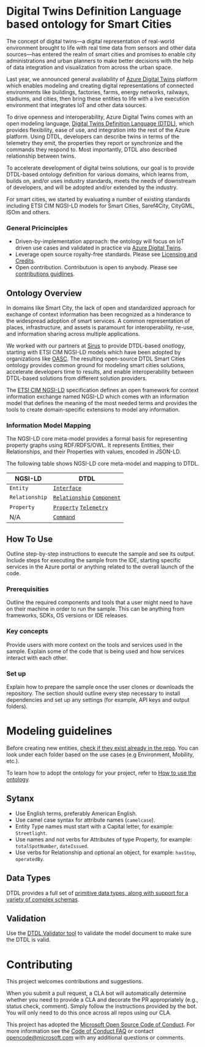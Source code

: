 <!-- 
---
page_type: sample
languages:
- csharp
products:
- dotnet
description: "Add 150 character max description"
urlFragment: "update-this-to-unique-url-stub"
---
-->

# Digital Twins Definition Language based ontology for Smart Cities

<!-- 
Guidelines on README format: https://review.docs.microsoft.com/help/onboard/admin/samples/concepts/readme-template?branch=master

Guidance on onboarding samples to docs.microsoft.com/samples: https://review.docs.microsoft.com/help/onboard/admin/samples/process/onboarding?branch=master

Taxonomies for products and languages: https://review.docs.microsoft.com/new-hope/information-architecture/metadata/taxonomies?branch=master
-->

<!-- Give a short description for your sample here. What does it do and why is it important? --> 

The concept of digital twins—a digital representation of real-world environment brought to life with real time data from sensors and other data sources—has entered the realm of smart cities and promises to enable city administrations and urban planners to make better decisions with the help of data integration and visualization from across the urban space. 

Last year, we announced general availability of [Azure Digital Twins](https://azure.microsoft.com/en-us/blog/azure-digital-twins-now-generally-available-create-iot-solutions-that-model-the-real-world/) platform which enables modeling and creating digital representations of connected environments like buildings, factories, farms, energy networks, railways, stadiums, and cities, then bring these entities to life with a live execution environment that integrates IoT and other data sources. 

To drive openness and interoperability, Azure Digital Twins comes with an open modeling language, [Digital Twins Definition Language (DTDL)](https://github.com/Azure/opendigitaltwins-dtdl), which provides flexibility, ease of use, and integration into the rest of the Azure platform. Using DTDL, developers can describe twins in terms of the telemetry they emit, the properties they report or synchronize and the commands they respond to. Most importantly, DTDL also described relationship between twins.

To accelerate development of digital twins solutions, our goal is to provide DTDL-based ontology definition for various domains, which learns from, builds on, and/or uses industry standards, meets the needs of downstream of developers, and will be adopted and/or extended by the industry. 

For smart cities, we started by evaluating a number of existing standards including ETSI CIM NGSI-LD models for Smart Cities, Saref4City, CityGML, ISOm and others. 

### General Pricinciples

- Driven-by-implementation approach: the ontology will focus on IoT driven use cases and validated in practice via [Azure Digital Twins]().
- Leverage open source royalty-free standards. Please see [Licensing and Credits]().
- Open contribution. Contributuon is open to anybody. Please see [contributions guidlines]().


## Ontology Overview
In domains like Smart City, the lack of open and standardized approach for exchange of context information has been recognized as a hinderance to the widespread adoption of smart services. 
A common representation of places, infrastructure, and assets is paramount for interoperability, re-use, and information sharing across multiple applications. 

We worked with our partners at [Sirus](https://sirus.be/) to provide DTDL-based onotlogy, starting with ETSI CIM NGSI-LD models which have been adopted by organizations like [OASC](https://oascities.org/). The resulting open-source DTDL Smart Cities ontology provides common ground for modeling smart cities solutions, accelerate developers time to results, and enable interoperability between DTDL-based solutions from different solution providers. 

The [ETSI CIM NGSI-LD](https://etsi.org/images/files/ETSIWhitePapers/etsi_wp31_NGSI_API.pdf) specification defines an open framework for context information exchange named NGSI-LD which comes with an information model that defines the meaning of the most needed terms and provides the tools to create domain-specific extensions to model any information. 

### Information Model Mapping 

The NGSI-LD core meta-model provides a formal basis for representing property graphs using RDF/RDFS/OWL. It represents Entities, their Relationships, and their Properties with values, encoded in JSON-LD. 

The following table shows NGSI-LD core meta-model and mapping to DTDL.

| NGSI-LD     | DTDL                              |
|-------------------|--------------------------------------------|
| `Entity`             | [`Interface`](https://github.com/Azure/opendigitaltwins-dtdl/blob/master/DTDL/v2/dtdlv2.md#interface)|
| `Relationship`      | [`Relationship`](https://github.com/Azure/opendigitaltwins-dtdl/blob/master/DTDL/v2/dtdlv2.md#relationship) [`Component`](https://github.com/Azure/opendigitaltwins-dtdl/blob/master/DTDL/v2/dtdlv2.md#component)    |
| `Property`    | [`Property`](https://github.com/Azure/opendigitaltwins-dtdl/blob/master/DTDL/v2/dtdlv2.md#property) [`Telemetry`](https://github.com/Azure/opendigitaltwins-dtdl/blob/master/DTDL/v2/dtdlv2.md#telemetry)|
| N/A| [`Command`](https://github.com/Azure/opendigitaltwins-dtdl/blob/master/DTDL/v2/dtdlv2.md#command) |




<!-- 

## Contents

Outline the file contents of the repository. It helps users navigate the codebase, build configuration and any related assets.

| File/folder       | Description                                |
|-------------------|--------------------------------------------|
| `src`             | Sample source code.                        |
| `.gitignore`      | Define what to ignore at commit time.      |
| `CHANGELOG.md`    | List of changes to the sample.             |
| `CONTRIBUTING.md` | Guidelines for contributing to the sample. |
| `README.md`       | This README file.                          |
| `LICENSE`         | The license for the sample.                |


-->
## How To Use

Outline step-by-step instructions to execute the sample and see its output. Include steps for executing the sample from the IDE, starting specific services in the Azure portal or anything related to the overall launch of the code.

### Prerequisities 
Outline the required components and tools that a user might need to have on their machine in order to run the sample. This can be anything from frameworks, SDKs, OS versions or IDE releases.

### Key concepts

Provide users with more context on the tools and services used in the sample. Explain some of the code that is being used and how services interact with each other.


### Set up 
Explain how to prepare the sample once the user clones or downloads the repository. The section should outline every step necessary to install dependencies and set up any settings (for example, API keys and output folders).


# Modeling guidelines 
Before creating new entities, [check if they exist already in the repo](https://github.com/Azure/opendigitaltwins-smartcities). You can look under each folder based on the use cases (e.g Environment, Mobility, etc.).

To learn how to adopt the ontology for your project, refer to [How to use the ontology]().

## Sytanx 
- Use English terms, preferably American English.
- Use camel case syntax for attribute names (`camelcase`).
- Entity Type names must start with a Capital letter, for example: `Streetlight`.
- Use names and not verbs for Attributes of type Property, for example: `totalSpotNumber`, `dateIssued`.
- Use verbs for Relationship and optional an object, for example: `hasStop`, `operatedBy`.

## Data Types
DTDL provides a full set of [primitive data types, along with support for a variety of complex schemas](https://github.com/Azure/opendigitaltwins-dtdl/blob/master/DTDL/v2/dtdlv2.md#schemas).


## Validation 
Use the [DTDL Validator tool](https://docs.microsoft.com/en-us/samples/azure-samples/dtdl-validator/dtdl-validator/) to validate the model document to make sure the DTDL is valid.


# Contributing

This project welcomes contributions and suggestions.  

<!--  Most contributions require you to agree to a
Contributor License Agreement (CLA) declaring that you have the right to, and actually do, grant us
the rights to use your contribution. For details, visit https://cla.opensource.microsoft.com.

-->

When you submit a pull request, a CLA bot will automatically determine whether you need to provide
a CLA and decorate the PR appropriately (e.g., status check, comment). Simply follow the instructions
provided by the bot. You will only need to do this once across all repos using our CLA.

This project has adopted the [Microsoft Open Source Code of Conduct](https://opensource.microsoft.com/codeofconduct/).
For more information see the [Code of Conduct FAQ](https://opensource.microsoft.com/codeofconduct/faq/) or
contact [opencode@microsoft.com](mailto:opencode@microsoft.com) with any additional questions or comments.
